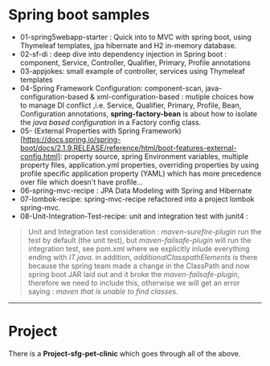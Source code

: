 # Spring boot samples 
- 01-spring5webapp-starter : Quick into to MVC with spring boot, using Thymeleaf templates, jpa hibernate and H2 in-memory database.
- 02-sf-di : deep dive into dependency injection in Spring boot : component, Service, Controller, Qualifier, Primary, Profile annotations
- 03-appjokes: small example of controller, services using Thymeleaf templates
- 04-Spring Framework Configuration: component-scan,  java-configuration-based & xml-configuration-based : mutiple choices how to manage DI conflict ,i.e. Service, Qualifier, Primary, Profile, Bean, Configuration annotations, **spring-factory-bean** is about how to isolate the *java based configuration* in a Factory config class. 
- 05- (External Properties with Spring Framework) [https://docs.spring.io/spring-boot/docs/2.1.9.RELEASE/reference/html/boot-features-external-config.html]: property source, spring Environment variables, multiple property files, application.yml properties, overriding properties by using profile specific application property (YAML) which has more precedence over file which doesn't have profile...
- 06-spring-mvc-recipe : JPA Data Modeling with Spring and Hibernate
- 07-lombok-recipe: spring-mvc-recipe refactored into a project lombok spring-mvc.
- 08-Unit-Integration-Test-recipe: unit and integration test with junit4 : 
> Unit and Integration test consideration : *maven-surefire-plugin* run the test by default (the unit test), but *maven-failsafe-plugin* will run the integration test, see pom.xml where we explicitly inlude everything ending with *IT.java*. in addition, *additionalClasspathElements* is there because the spring team made a change in the ClassPath and now spring boot JAR laid out and it broke the *maven-failsafe-plugin*, therefore we need to include this, otherwise we will get an error saying : *maven  that is unable to find classes*.   



------------------
# Project
There is a **Project-sfg-pet-clinic** which goes through all of the above.
